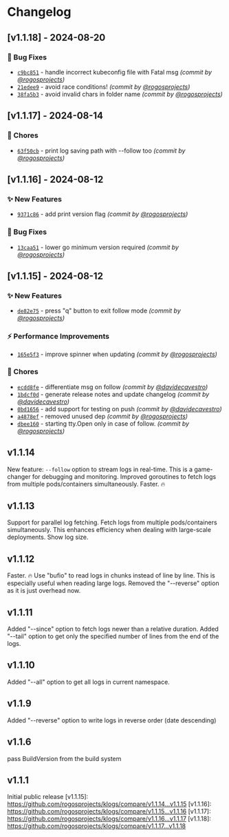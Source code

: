 # Changelog

## [v1.1.18] - 2024-08-20
### :bug: Bug Fixes
- [`c9bc851`](https://github.com/rogosprojects/klogs/commit/c9bc851b99bd5442e2116c6bd0071b62522ee931) - handle incorrect kubeconfig file with Fatal msg *(commit by [@rogosprojects](https://github.com/rogosprojects))*
- [`21edee9`](https://github.com/rogosprojects/klogs/commit/21edee9a4fb92ca0056d13aee011c548797dd8bd) - avoid race conditions! *(commit by [@rogosprojects](https://github.com/rogosprojects))*
- [`38fa5b3`](https://github.com/rogosprojects/klogs/commit/38fa5b3c0ac060c37d3628bf6477d27e881d9347) - avoid invalid chars in folder name *(commit by [@rogosprojects](https://github.com/rogosprojects))*


## [v1.1.17] - 2024-08-14
### :wrench: Chores
- [`63f50cb`](https://github.com/rogosprojects/klogs/commit/63f50cb7f3aeb4e68b1b107f23844a3735d4d3b9) - print log saving path with --follow too *(commit by [@rogosprojects](https://github.com/rogosprojects))*


## [v1.1.16] - 2024-08-12
### :sparkles: New Features
- [`9371c86`](https://github.com/rogosprojects/klogs/commit/9371c862aad0d7ce3407f35e961af2f899de2afa) - add print version flag *(commit by [@rogosprojects](https://github.com/rogosprojects))*

### :bug: Bug Fixes
- [`13caa51`](https://github.com/rogosprojects/klogs/commit/13caa519e3305dac37608d85e51f25395b78dba6) - lower go minimum version required *(commit by [@rogosprojects](https://github.com/rogosprojects))*


## [v1.1.15] - 2024-08-12
### :sparkles: New Features
- [`de82e75`](https://github.com/rogosprojects/klogs/commit/de82e75baf64d603db5ada51eec5a846e13e1fdf) - press "q" button to exit follow mode *(commit by [@rogosprojects](https://github.com/rogosprojects))*

### :zap: Performance Improvements
- [`165e5f3`](https://github.com/rogosprojects/klogs/commit/165e5f3d0338ed9b7fc1f98c45a62594dbfbaf74) - improve spinner when updating *(commit by [@rogosprojects](https://github.com/rogosprojects))*

### :wrench: Chores
- [`ecdd8fe`](https://github.com/rogosprojects/klogs/commit/ecdd8fe3c128652e86e646043aa3c7a382c5585a) - differentiate msg on follow *(commit by [@davidecavestro](https://github.com/davidecavestro))*
- [`1bdcf0d`](https://github.com/rogosprojects/klogs/commit/1bdcf0d0313cb91a97ddc541ec8b0df285de3a2f) - generate release notes and update changelog *(commit by [@davidecavestro](https://github.com/davidecavestro))*
- [`0bd1656`](https://github.com/rogosprojects/klogs/commit/0bd1656979ee1fd83eb168ab9b10b2efd0e90f92) - add support for testing on push *(commit by [@davidecavestro](https://github.com/davidecavestro))*
- [`a4878ef`](https://github.com/rogosprojects/klogs/commit/a4878ef3ab2b1202750471b2c50701d40c642ea9) - removed unused dep *(commit by [@rogosprojects](https://github.com/rogosprojects))*
- [`dbee160`](https://github.com/rogosprojects/klogs/commit/dbee160545701bba0241983950f7f6260feb9988) - starting tty.Open only in case of follow. *(commit by [@rogosprojects](https://github.com/rogosprojects))*


## v1.1.14
New feature: `--follow` option to stream logs in real-time. This is a game-changer for debugging and monitoring. Improved goroutines to fetch logs from multiple pods/containers simultaneously. Faster. 🔥
## v1.1.13

Support for parallel log fetching. Fetch logs from multiple pods/containers simultaneously. This enhances efficiency when dealing with large-scale deployments. Show log size.

## v1.1.12

Faster. 🔥 Use "bufio" to read logs in chunks instead of line by line. This is especially useful when reading large logs. Removed the "--reverse" option as it is just overhead now.

## v1.1.11

Added "--since" option to fetch logs newer than a relative duration. Added "--tail" option to get only the specified number of lines from the end of the logs.

## v1.1.10

Added "--all" option to get all logs in current namespace.

## v1.1.9

Added "--reverse" option to write logs in reverse order (date descending)

## v1.1.6

pass BuildVersion from the build system

## v1.1.1

Initial public release
[v1.1.15]: https://github.com/rogosprojects/klogs/compare/v1.1.14...v1.1.15
[v1.1.16]: https://github.com/rogosprojects/klogs/compare/v1.1.15...v1.1.16
[v1.1.17]: https://github.com/rogosprojects/klogs/compare/v1.1.16...v1.1.17
[v1.1.18]: https://github.com/rogosprojects/klogs/compare/v1.1.17...v1.1.18
